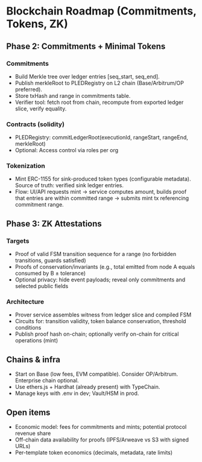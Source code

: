 # Blockchain Roadmap (Commitments, Tokens, ZK)

## Phase 2: Commitments + Minimal Tokens

### Commitments
- Build Merkle tree over ledger entries [seq_start, seq_end].
- Publish merkleRoot to PLEDRegistry on L2 chain (Base/Arbitrum/OP preferred).
- Store txHash and range in commitments table.
- Verifier tool: fetch root from chain, recompute from exported ledger slice, verify equality.

### Contracts (solidity)
- PLEDRegistry: commitLedgerRoot(executionId, rangeStart, rangeEnd, merkleRoot)
- Optional: Access control via roles per org

### Tokenization
- Mint ERC-1155 for sink-produced token types (configurable metadata). Source of truth: verified sink ledger entries.
- Flow: UI/API requests mint → service computes amount, builds proof that entries are within committed range → submits mint tx referencing commitment range.

## Phase 3: ZK Attestations

### Targets
- Proof of valid FSM transition sequence for a range (no forbidden transitions, guards satisfied)
- Proofs of conservation/invariants (e.g., total emitted from node A equals consumed by B ± tolerance)
- Optional privacy: hide event payloads; reveal only commitments and selected public fields

### Architecture
- Prover service assembles witness from ledger slice and compiled FSM
- Circuits for: transition validity, token balance conservation, threshold conditions
- Publish proof hash on-chain; optionally verify on-chain for critical operations (mint)

## Chains & infra
- Start on Base (low fees, EVM compatible). Consider OP/Arbitrum. Enterprise chain optional.
- Use ethers.js + Hardhat (already present) with TypeChain.
- Manage keys with .env in dev; Vault/HSM in prod.

## Open items
- Economic model: fees for commitments and mints; potential protocol revenue share
- Off-chain data availability for proofs (IPFS/Arweave vs S3 with signed URLs)
- Per-template token economics (decimals, metadata, rate limits)

